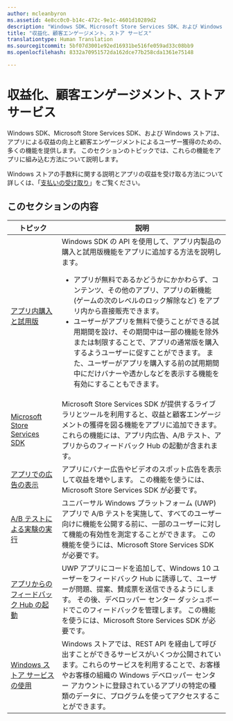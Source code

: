 ```yaml
---
author: mcleanbyron
ms.assetid: 4e8cc0c0-b14c-472c-9e1c-4601d10289d2
description: "Windows SDK、Microsoft Store Services SDK、および Windows ストアは、アプリによる収益の向上と顧客エンゲージメントによるユーザー獲得のための、多くの機能を提供します。"
title: "収益化、顧客エンゲージメント、ストア サービス"
translationtype: Human Translation
ms.sourcegitcommit: 5bf07d3001e92ed16931be516fe059ad33c08bb9
ms.openlocfilehash: 8332a70951572da162dce77b258cda1361e75148

---
```


# 収益化、顧客エンゲージメント、ストア サービス




Windows SDK、Microsoft Store Services SDK、および Windows ストアは、アプリによる収益の向上と顧客エンゲージメントによるユーザー獲得のための、多くの機能を提供します。 このセクションのトピックでは、これらの機能をアプリに組み込む方法について説明します。

Windows ストアの手数料に関する説明とアプリの収益を受け取る方法について詳しくは、「[支払いの受け取り](https://msdn.microsoft.com/library/windows/apps/mt148536)」をご覧ください。

## このセクションの内容


| トピック                                                                                                       | 説明                 |
|-------------------------------------------------------------------------------------------------------------|-----------------------------|
| [アプリ内購入と試用版](in-app-purchases-and-trials.md)      | Windows SDK の API を使用して、アプリ内製品の購入と試用版機能をアプリに追加する方法を説明します。 <ul><li>アプリが無料であるかどうかにかかわらず、コンテンツ、その他のアプリ、アプリの新機能 (ゲームの次のレベルのロック解除など) をアプリ内から直接販売できます。</li><li>ユーザーがアプリを無料で使うことができる試用期間を設け、その期間中は一部の機能を除外または制限することで、アプリの通常版を購入するようユーザーに促すことができます。 また、ユーザーがアプリを購入する前の試用期間中にだけバナーや透かしなどを表示する機能を有効にすることもできます。</li></ul>  |
| [Microsoft Store Services SDK](microsoft-store-services-sdk.md)      | Microsoft Store Services SDK が提供するライブラリとツールを利用すると、収益と顧客エンゲージメントの獲得を図る機能をアプリに追加できます。 これらの機能には、アプリ内広告、A/B テスト、アプリからのフィードバック Hub の起動が含まれます。 |
| [アプリでの広告の表示](display-ads-in-your-app.md)      |   アプリにバナー広告やビデオのスポット広告を表示して収益を増やします。 この機能を使うには、Microsoft Store Services SDK が必要です。   |
| [A/B テストによる実験の実行](run-app-experiments-with-a-b-testing.md)      |   ユニバーサル Windows プラットフォーム (UWP) アプリで A/B テストを実施して、すべてのユーザー向けに機能を公開する前に、一部のユーザーに対して機能の有効性を測定することができます。 この機能を使うには、Microsoft Store Services SDK が必要です。  |
| [アプリからのフィードバック Hub の起動](launch-feedback-hub-from-your-app.md)      |   UWP アプリにコードを追加して、Windows 10 ユーザーをフィードバック Hub に誘導して、ユーザーが問題、提案、賛成票を送信できるようにします。 その後、デベロッパー センター ダッシュボードでこのフィードバックを管理します。 この機能を使うには、Microsoft Store Services SDK が必要です。   |
| [Windows ストア サービスの使用](using-windows-store-services.md)                                    | Windows ストアでは、REST API を経由して呼び出すことができるサービスがいくつか公開されています。これらのサービスを利用することで、お客様やお客様の組織の Windows デベロッパー センター アカウントに登録されているアプリの特定の種類のデータに、プログラムを使ってアクセスすることができます。    |



<!--HONumber=Aug16_HO5-->


